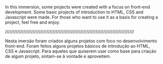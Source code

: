 In this immersion, some projects were created with a focus on front-end development.
Some basic projects of introduction to HTML, CSS and Javascript were made.
For those who want to use it as a basis for creating a project, feel free and enjoy. 

////////////////////////////////////////////////////////////////////////////////////

Nesta imersão foram criados alguns projetos com foco no desenvolvimento front-end. 
Foram feitos alguns projetos básicos de introdução ao HTML, CSS e Javascript.
Para aqueles que quiserem usar como base para criação de algum projeto, sintam-se à vontade e aproveitem.
